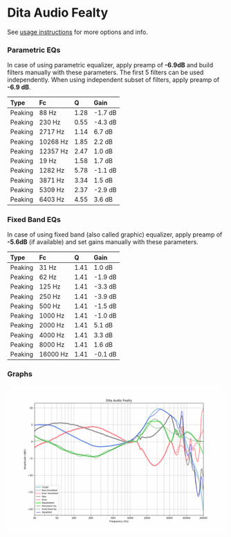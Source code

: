 # Dita Audio Fealty
See [usage instructions](https://github.com/jaakkopasanen/AutoEq#usage) for more options and info.

### Parametric EQs
In case of using parametric equalizer, apply preamp of **-6.9dB** and build filters manually
with these parameters. The first 5 filters can be used independently.
When using independent subset of filters, apply preamp of **-6.9 dB**.

| Type    | Fc       |    Q | Gain    |
|:--------|:---------|:-----|:--------|
| Peaking | 88 Hz    | 1.28 | -1.7 dB |
| Peaking | 230 Hz   | 0.55 | -4.3 dB |
| Peaking | 2717 Hz  | 1.14 | 6.7 dB  |
| Peaking | 10268 Hz | 1.85 | 2.2 dB  |
| Peaking | 12357 Hz | 2.47 | 1.0 dB  |
| Peaking | 19 Hz    | 1.58 | 1.7 dB  |
| Peaking | 1282 Hz  | 5.78 | -1.1 dB |
| Peaking | 3871 Hz  | 3.34 | 1.5 dB  |
| Peaking | 5309 Hz  | 2.37 | -2.9 dB |
| Peaking | 6403 Hz  | 4.55 | 3.6 dB  |

### Fixed Band EQs
In case of using fixed band (also called graphic) equalizer, apply preamp of **-5.6dB**
(if available) and set gains manually with these parameters.

| Type    | Fc       |    Q | Gain    |
|:--------|:---------|:-----|:--------|
| Peaking | 31 Hz    | 1.41 | 1.0 dB  |
| Peaking | 62 Hz    | 1.41 | -1.9 dB |
| Peaking | 125 Hz   | 1.41 | -3.3 dB |
| Peaking | 250 Hz   | 1.41 | -3.9 dB |
| Peaking | 500 Hz   | 1.41 | -1.5 dB |
| Peaking | 1000 Hz  | 1.41 | -1.0 dB |
| Peaking | 2000 Hz  | 1.41 | 5.1 dB  |
| Peaking | 4000 Hz  | 1.41 | 3.3 dB  |
| Peaking | 8000 Hz  | 1.41 | 1.6 dB  |
| Peaking | 16000 Hz | 1.41 | -0.1 dB |

### Graphs
![](./Dita%20Audio%20Fealty.png)